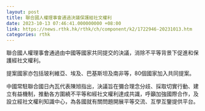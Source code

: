 ```yaml
---
layout: post
title: 聯合國人權理事會通過決議保護經社文權利
date: 2023-10-13 07:46:41.000000000 +08:00
link: https://news.rthk.hk/rthk/ch/component/k2/1722946-20231013.htm
categories: rthk
---
```


聯合國人權理事會通過由中國等國家共同提交的決議，消除不平等背景下促進和保護經社文權利。

提案國家亦包括玻利維亞、埃及、巴基斯坦及南非等，80個國家加入共同提案。

中國常駐聯合國日內瓦代表陳旭指出，決議旨在彌合理念分歧、採取切實行動、建立有益機制，推動各方圍繞不平等和經社文權利達成共識，呼籲加強國際合作，及設立經社文權利知識中心，為各國就有關問題開展平等交流、互學互鑒提供平台。
